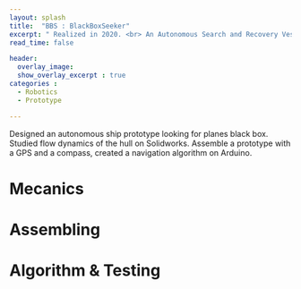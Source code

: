```yaml
---
layout: splash
title:  "BBS : BlackBoxSeeker"
excerpt: " Realized in 2020. <br> An Autonomous Search and Recovery Vessel."
read_time: false

header: 
  overlay_image:
  show_overlay_excerpt : true
categories : 
  - Robotics
  - Prototype

---
```


Designed an autonomous ship prototype looking for planes black box.
Studied flow dynamics of the hull on Solidworks.
Assemble a prototype with a GPS and a compass, created a navigation algorithm on Arduino. 

# Mecanics  

# Assembling 

# Algorithm & Testing

